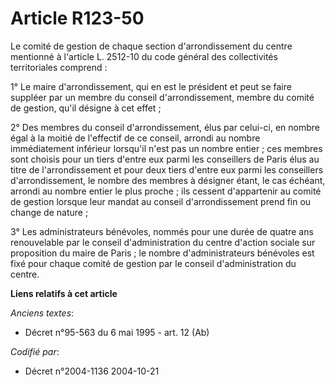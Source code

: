 # Article R123-50

Le comité de gestion de chaque section d'arrondissement du centre mentionné à l'article L. 2512-10 du code général des
collectivités territoriales comprend :

1° Le maire d'arrondissement, qui en est le président et peut se faire suppléer par un membre du conseil d'arrondissement,
membre du comité de gestion, qu'il désigne à cet effet ;

2° Des membres du conseil d'arrondissement, élus par celui-ci, en nombre égal à la moitié de l'effectif de ce conseil,
arrondi au nombre immédiatement inférieur lorsqu'il n'est pas un nombre entier ; ces membres sont choisis pour un tiers
d'entre eux parmi les conseillers de Paris élus au titre de l'arrondissement et pour deux tiers d'entre eux parmi les
conseillers d'arrondissement, le nombre des membres à désigner étant, le cas échéant, arrondi au nombre entier le plus
proche ; ils cessent d'appartenir au comité de gestion lorsque leur mandat au conseil d'arrondissement prend fin ou change de
nature ;

3° Les administrateurs bénévoles, nommés pour une durée de quatre ans renouvelable par le conseil d'administration du centre
d'action sociale sur proposition du maire de Paris ; le nombre d'administrateurs bénévoles est fixé pour chaque comité de
gestion par le conseil d'administration du centre.

**Liens relatifs à cet article**

_Anciens textes_:

  - Décret n°95-563 du 6 mai 1995 - art. 12 (Ab)

_Codifié par_:

  - Décret n°2004-1136 2004-10-21
